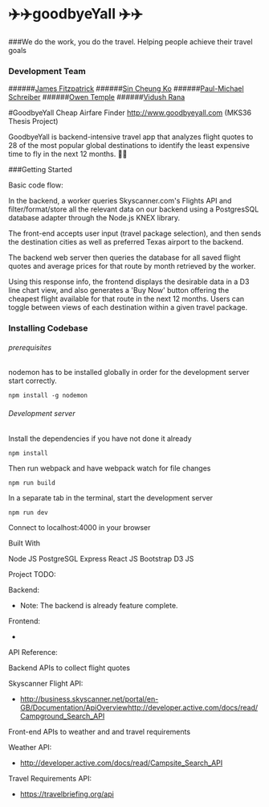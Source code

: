 # :airplane::airplane:goodbyeYall :airplane::airplane:
###We do the work, you do the travel.
Helping people achieve their travel goals

### Development Team
######[James Fitzpatrick](https://github.com/Fitzpatrick1)
######[Sin Cheung Ko](https://github.com/scko823)
######[Paul-Michael Schreiber](https://github.com/pschreibs85)
######[Owen Temple](https://github.com/owentemple)
######[Vidush Rana](https://github.com/Vidushr)

#GoodbyeYall Cheap Airfare Finder
http://www.goodbyeyall.com
(MKS36 Thesis Project)

GoodbyeYall is backend-intensive travel app that analyzes flight quotes to 28 of the most popular global destinations to identify the least expensive time to fly in the next 12 months. :tada::tada:



###Getting Started

Basic code flow:

In the backend, a worker queries Skyscanner.com's Flights API and filter/format/store all the relevant data on our backend using a PostgresSQL database adapter through the Node.js KNEX library.

The front-end accepts user input (travel package selection), and then sends the destination cities as well as preferred Texas airport to the backend.

The backend web server then queries the database for all saved flight quotes and average prices for that route by month retrieved by the worker.

Using this response info, the frontend displays the desirable data in a D3 line chart view, and also generates a 'Buy Now' button offering the cheapest flight available for that route in the next 12 months. Users can toggle between views of each destination within a given travel package.


### Installing Codebase
###### prerequisites
nodemon has to be installed globally in order for the development server start correctly.

```
npm install -g nodemon
```

###### Development server
Install the dependencies if you have not done it already
```
npm install
```
Then run webpack and have webpack watch for file changes
```
npm run build
```
In a separate tab in the terminal, start the development server
```
npm run dev
```
Connect to localhost:4000 in your browser


Built With

Node JS
PostgreSGL
Express
React JS
Bootstrap
D3 JS

Project TODO:

Backend:

- Note: The backend is already feature complete.

Frontend:

-


API Reference:

Backend APIs to collect flight quotes

Skyscanner Flight API:
- http://business.skyscanner.net/portal/en-GB/Documentation/ApiOverviewhttp://developer.active.com/docs/read/Campground_Search_API


Front-end APIs to weather and and travel requirements

Weather API:
- http://developer.active.com/docs/read/Campsite_Search_API

Travel Requirements API:
- https://travelbriefing.org/api



